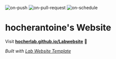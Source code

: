 
  ![on-push](../../actions/workflows/on-push.yaml/badge.svg)
  ![on-pull-request](../../actions/workflows/on-pull-request.yaml/badge.svg)
  ![on-schedule](../../actions/workflows/on-schedule.yaml/badge.svg)

  # hocherantoine's Website

  Visit **[hocherlab.github.io/Labwebsite](https://hocherlab.github.io/Labwebsite)** 🚀

  _Built with [Lab Website Template](https://greene-lab.gitbook.io/lab-website-template-docs)_
